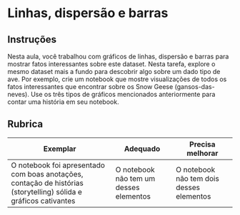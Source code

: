 # Linhas, dispersão e barras

## Instruções

Nesta aula, você trabalhou com gráficos de linhas, dispersão e barras para mostrar fatos interessantes sobre este dataset. Nesta tarefa, explore o mesmo dataset mais a fundo para descobrir algo sobre um dado tipo de ave. Por exemplo, crie um notebook que mostre visualizações de todos os fatos interessantes que encontrar sobre os Snow Geese (gansos-das-neves). Use os três tipos de gráficos mencionados anteriormente para contar uma história em seu notebook.

## Rubrica

Exemplar | Adequado | Precisa melhorar
--- | --- | -- |
O notebook foi apresentado com boas anotações, contação de histórias (storytelling) sólida e gráficos cativantes | O notebook não tem um desses elementos | O notebook não tem dois desses elementos
